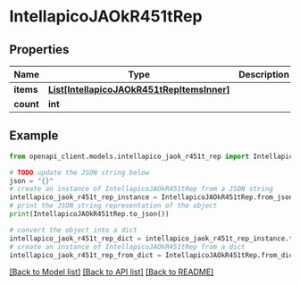 # IntellapicoJAOkR451tRep


## Properties

Name | Type | Description | Notes
------------ | ------------- | ------------- | -------------
**items** | [**List[IntellapicoJAOkR451tRepItemsInner]**](IntellapicoJAOkR451tRepItemsInner.md) |  | [optional] 
**count** | **int** |  | [optional] 

## Example

```python
from openapi_client.models.intellapico_jaok_r451t_rep import IntellapicoJAOkR451tRep

# TODO update the JSON string below
json = "{}"
# create an instance of IntellapicoJAOkR451tRep from a JSON string
intellapico_jaok_r451t_rep_instance = IntellapicoJAOkR451tRep.from_json(json)
# print the JSON string representation of the object
print(IntellapicoJAOkR451tRep.to_json())

# convert the object into a dict
intellapico_jaok_r451t_rep_dict = intellapico_jaok_r451t_rep_instance.to_dict()
# create an instance of IntellapicoJAOkR451tRep from a dict
intellapico_jaok_r451t_rep_from_dict = IntellapicoJAOkR451tRep.from_dict(intellapico_jaok_r451t_rep_dict)
```
[[Back to Model list]](../README.md#documentation-for-models) [[Back to API list]](../README.md#documentation-for-api-endpoints) [[Back to README]](../README.md)



